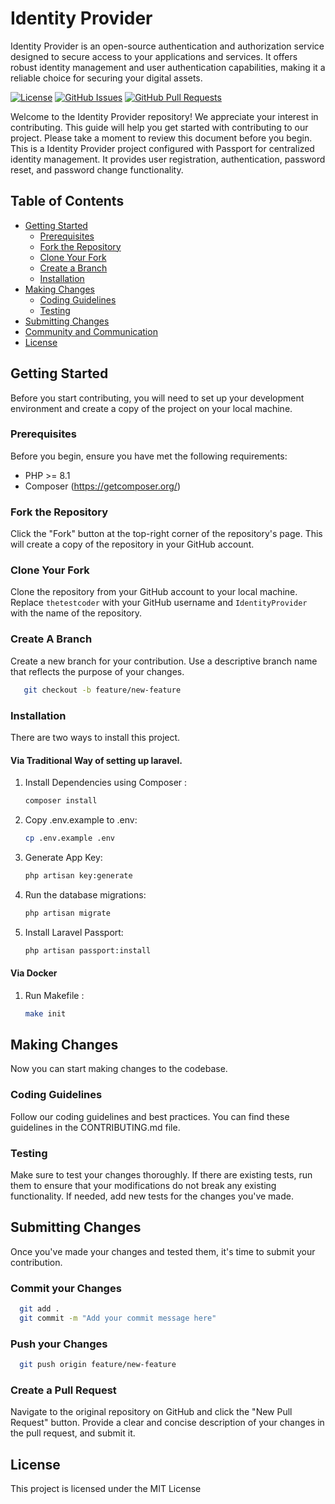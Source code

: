 # Identity Provider

Identity Provider is an open-source authentication and authorization service designed to secure access to your applications and services. It offers robust identity management and user authentication capabilities, making it a reliable choice for securing your digital assets.


[![License](https://img.shields.io/badge/license-MIT-blue.svg)](LICENSE)
[![GitHub Issues](https://img.shields.io/github/issues/thetestcoder/IdentityProvider.svg)](https://github.com/thetestcoder/IdentityProvider/issues)
[![GitHub Pull Requests](https://img.shields.io/github/issues-pr/thetestcoder/IdentityProvider.svg)](https://github.com/thetestcoder/IdentityProvider/pulls)

Welcome to the Identity Provider repository! We appreciate your interest in contributing. This guide will help you get started with contributing to our project. Please take a moment to review this document before you begin.
This is a Identity Provider project configured with Passport for centralized identity management. It provides user registration, authentication, password reset, and password change functionality.
## Table of Contents

- [Getting Started](#getting-started)
    - [Prerequisites](#prerequisites)
    - [Fork the Repository](#fork-the-repository)
    - [Clone Your Fork](#clone-your-fork)
    - [Create a Branch](#create-a-branch)
    - [Installation](#installation)
- [Making Changes](#making-changes)
    - [Coding Guidelines](#coding-guidelines)
    - [Testing](#testing)
- [Submitting Changes](#submitting-changes)
- [Community and Communication](#community-and-communication)
- [License](#license)

## Getting Started
Before you start contributing, you will need to set up your development environment and create a copy of the project on your local machine.

### Prerequisites

Before you begin, ensure you have met the following requirements:

- PHP >= 8.1
- Composer (https://getcomposer.org/)

### Fork the Repository

Click the "Fork" button at the top-right corner of the repository's page. This will create a copy of the repository in your GitHub account.

### Clone Your Fork

Clone the repository from your GitHub account to your local machine. Replace `thetestcoder` with your GitHub username 
and `IdentityProvider` with the name of the repository.

### Create A Branch

Create a new branch for your contribution. Use a descriptive branch name that reflects the purpose of your changes.
```bash
   git checkout -b feature/new-feature
```

### Installation

There are two ways to install this project. 

#### Via Traditional Way of setting up laravel.

1. Install Dependencies using Composer :

   ```bash
   composer install
    ```

2. Copy .env.example to .env:

   ```bash
   cp .env.example .env
    ```

3. Generate App Key:

   ```bash
   php artisan key:generate
    ```

4. Run the database migrations:

   ```bash
   php artisan migrate
    ```
5. Install Laravel Passport:
    ```bash
    php artisan passport:install
    ```
   
#### Via Docker

1. Run Makefile :

   ```bash
   make init
    ```

## Making Changes

Now you can start making changes to the codebase.

### Coding Guidelines
Follow our coding guidelines and best practices. You can find these guidelines in the CONTRIBUTING.md file.

### Testing
Make sure to test your changes thoroughly. If there are existing tests, run them to ensure that your modifications do not break any existing functionality. If needed, add new tests for the changes you've made.

## Submitting Changes
Once you've made your changes and tested them, it's time to submit your contribution.

### Commit your Changes

```bash
  git add .
  git commit -m "Add your commit message here"
```

### Push your Changes
```bash
  git push origin feature/new-feature
```

### Create a Pull Request
Navigate to the original repository on GitHub and click the "New Pull Request" button. Provide a clear and concise description of your changes in the pull request, and submit it.

## License
This project is licensed under the MIT License 


